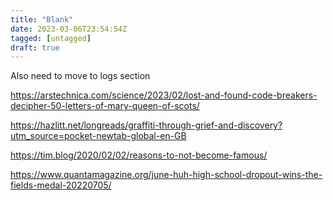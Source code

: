 ```yaml
---
title: "Blank"
date: 2023-03-06T23:54:54Z
tagged: [untagged]
draft: true
---
```


Also need to move to logs section

https://arstechnica.com/science/2023/02/lost-and-found-code-breakers-decipher-50-letters-of-mary-queen-of-scots/

https://hazlitt.net/longreads/graffiti-through-grief-and-discovery?utm_source=pocket-newtab-global-en-GB

https://tim.blog/2020/02/02/reasons-to-not-become-famous/

https://www.quantamagazine.org/june-huh-high-school-dropout-wins-the-fields-medal-20220705/